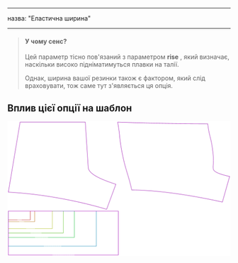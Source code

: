 - - -
назва: "Еластична ширина"
- - -

> #### У чому сенс?
> 
> Цей параметр тісно пов'язаний з параметром **rise** , який визначає, наскільки високо підніматимуться плавки на талії.
> 
> Однак, ширина вашої резинки також є фактором, який слід враховувати, тож саме тут з'являється ця опція.

## Вплив цієї опції на шаблон

![На цьому зображенні показано вплив цієї опції шляхом накладання декількох варіантів, які мають різне значення для цієї опції](shin_elasticwidth_sample.svg "Вплив цієї опції на шаблон")

